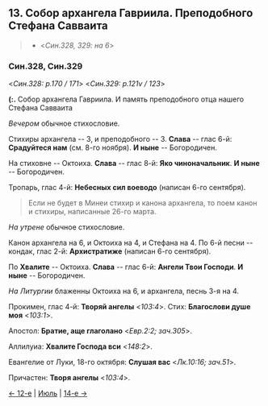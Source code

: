 
## 13. Собор архангела Гавриила. Преподобного Стефана Савваита

> - <*Син.328, 329: на 6*>

### Син.328, Син.329

<*Син.328: p.170 / 171*>
<*Син.329: p.121v / 123*>

**(:.** Собор архангела Гавриила.
И память преподобного отца нашего Стефана Савваита

*Вечером* обычное стихословие. 

Стихиры архангела -- 3, и преподобного -- 3. 
**Слава** -- глас 6-й: **Срадуйтеся нам** (см. 8-го ноября). 
**И ныне** -- Богородичен. 

На стиховне -- Октоиха. 
**Слава** -- глас 8-й: **Яко чиноначальник**.
**И ныне** -- Богородичен.

Тропарь, глас 4-й: **Небесных сил воеводо** (написан 6-го сентября).

> Если не будет в Минеи стихир и канона архангела, то поем канон и стихиры, 
> написанные 26-го марта.

*На утрене* обычное стихословие. 

Канон архангела на 6, и Октоиха на 4, и Стефана на 4. 
По 6-й песни -- кондак, глас 2-й: **Архистратиже** (написан 6-го сентября).

По **Хвалите** -- Октоиха. 
**Слава** -- глас 6-й: **Ангели Твои Господи**. 
**И ныне** -- Богородичен. 

*На Литургии* блаженны Октоиха на 6, и архангела, песнь 3-я на 4.

Прокимен, глас 4-й: **Творяй ангелы** <*103:4*>. 
Стих: **Благослови душе моя** <*103:1*>. 

Апостол: **Братие, аще глаголано** <*Евр.2:2; зач.305*>. 

Аллилуиа: **Хвалите Господа вси** <*148:2*>. 

Евангелие от Луки, 18-го октября: **Слушая вас** <*Лк.10:16; зач.51*>. 

Причастен: **Творя ангелы** <*103:4*>. 

[← 12-е](07_12_SAB.ru.md) | [Июль](README.md#13-й) | [14-е →](07_14_SAB.ru.md)
